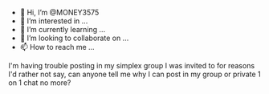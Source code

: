 - 👋 Hi, I’m @MONEY3575
- 👀 I’m interested in ...
- 🌱 I’m currently learning ...
- 💞️ I’m looking to collaborate on ...
- 📫 How to reach me ...

<!---
MONEY3575/MONEY3575 is a ✨ special ✨ repository because its `README.md` (this file) appears on your GitHub profile.
You can click the Preview link to take a look at your changes.
--->
I'm having trouble posting in my simplex group I was invited to for reasons I'd rather not say, can anyone tell me why I can post in my group or private 1 on 1 chat no more?
